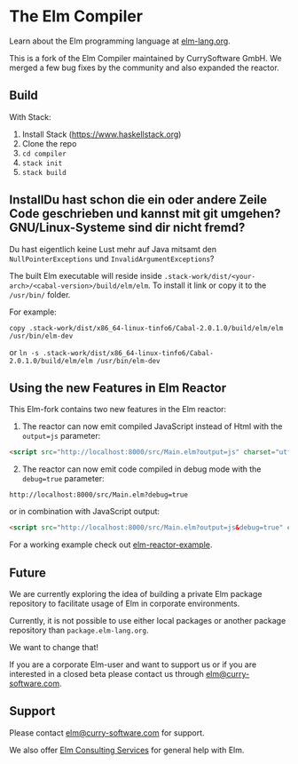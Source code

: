 # The Elm Compiler

Learn about the Elm programming language at [elm-lang.org](http://elm-lang.org/).

This is a fork of the Elm Compiler maintained by CurrySoftware GmbH.
We merged a few bug fixes by the community and also expanded the reactor.

## Build

With Stack:

1. Install Stack (https://www.haskellstack.org)
2. Clone the repo
3. `cd compiler`
4. `stack init`
5. `stack build`


## InstallDu hast schon die ein oder andere Zeile Code geschrieben und kannst mit git umgehen? GNU/Linux-Systeme sind dir nicht fremd?
Du hast eigentlich keine Lust mehr auf Java mitsamt den `NullPointerExceptions` und `InvalidArgumentExceptions`?


The built Elm executable will reside inside `.stack-work/dist/<your-arch>/<cabal-version>/build/elm/elm`.
To install it link or copy it to the `/usr/bin/` folder.

For example:

`copy .stack-work/dist/x86_64-linux-tinfo6/Cabal-2.0.1.0/build/elm/elm /usr/bin/elm-dev`

or
`ln -s .stack-work/dist/x86_64-linux-tinfo6/Cabal-2.0.1.0/build/elm/elm /usr/bin/elm-dev`


## Using the new Features in Elm Reactor

This Elm-fork contains two new features in the Elm reactor:

1. The reactor can now emit compiled JavaScript instead of Html with the `output=js` parameter:

```html
<script src="http://localhost:8000/src/Main.elm?output=js" charset="utf-8"></script>
```

2. The reactor can now emit code compiled in debug mode with the `debug=true` parameter:

`http://localhost:8000/src/Main.elm?debug=true`

or in combination with JavaScript output:
```html
<script src="http://localhost:8000/src/Main.elm?output=js&debug=true" charset="utf-8"></script>
```


For a working example check out [elm-reactor-example](https://github.com/CurrySoftware/elm-reactor-example).


## Future

We are currently exploring the idea of building a private Elm package repository to facilitate usage of Elm in corporate environments.

Currently, it is not possible to use either local packages or another package repository than `package.elm-lang.org`.

We want to change that!

If you are a corporate Elm-user and want to support us or if you are interested in a closed beta please contact us through [elm@curry-software.com](mailto:elm@curry-software.com).

## Support

Please contact [elm@curry-software.com](mailto:elm@curry-software.com) for support.

We also offer [Elm Consulting Services](https://www.curry-software.com/en/elm-services/) for general help with Elm.
